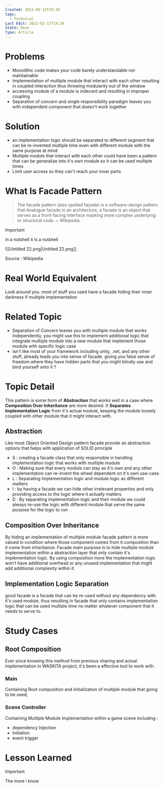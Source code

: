 ```yaml
---
Created: 2021-09-12T19:39
tags:
  - Technical
Last Edit: 2022-02-17T14:36
State: Done
type: Article
---
```

# Problems

- Monolithic code makes your code barely understandable nor maintainable
- Implementation of multiple module that interact with each other resulting in coupled interaction thus throwing modularity out of the window
- accessing module of a module is indecent and resulting in improper coupling
- Separation of concern and single responsibility paradigm leaves you with independent component that doesn't work together

# Solution

- an implementation logic should be separated to different segment that can be re-invented multiple time even with different module with the same purpose at mind
- Multiple module that interact with each other could have been a pattern that can be generalize into it's own module so it can be used multiple times
- Limit user access so they can't reach your inner parts

# What Is Facade Pattern

> The facade pattern (also spelled façade) is a software-design pattern that Analogue facade in an architecture, a facade is an object that serves as a front-facing interface masking more complex underlying or structural code. ~ Wikipedia

> [!important]  
> in a nutshell it is a nutshell  

  

![[Untitled 22.png|Untitled 22.png]]

Source : Wikipedia

# Real World Equivalent

Look around you. most of stuff you used have a facade hiding their inner darkness if multiple implementation

# Related Topic

- Separation of Concern leaves you with multiple module that works independently, you might use this to implement additional logic that integrate multiple module into a new module that implement those module with specific logic case
- isn't like most of your framework including unity, .net, and any other stuff, already leads you into sense of facade. giving you false sense of freedom where they have hidden parts that you might blindly use and bind yourself onto it ?

# Topic Detail

This pattern is some form of **Abstraction** that works well in a case where **Composition Over Inheritance** are more desired. It **Separates Implementation Logic** from it's actual module, keeping the module loosely coupled with other module that it might interact with.

## Abstraction

Like most Object Oriented Design pattern facade provide an abstraction options that helps with application of SOLID principle

- S : creating a facade class that only responsible in handling implementation logic that works with multiple module
- O : Making sure that every module can stay as it's own and any other implementation can re-invent the wheel dependent on it's own use-case
- L : Separating Implementation logic and module logic as different matters
- I : by having a facade we can hide other irrelevant properties and only providing access to the logic where it actually matters
- D : By separating implementation logic and their module we could always re-use the logic with different module that serve the same purpose for the logic to run

## Composition Over Inheritance

By hiding an implementation of multiple module facade pattern is more valued in condition where those component comes from it composition than it come from inheritance. Facade main purpose is to hide multiple module implementation within a abstraction layer that only contain it's implementation logic. By using composition more the implementation logic won't have additional overhead or any unused implementation that might add additional complexity within it.

## Implementation Logic Separation

good facade is a facade that can be re-used without any dependency with it's used module, thus resulting in facade that only contains implementation logic that can be used multiple time no matter whatever component that it needs to serve to.

# Study Cases

## Root Composition

Ever since knowing this method from previous sharing and actual implementation in WASKITA project, it's been a effective tool to work with.

### Main

Containing Root composition and initialization of multiple module that going to be used;

### Scene Controller

Containing Multiple Module Implementation within a game scene including :

- dependency Injection
- Initiation
- event trigger

# Lesson Learned

> [!important]  
> The more i know